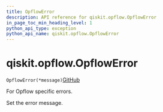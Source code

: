 ```yaml
---
title: OpflowError
description: API reference for qiskit.opflow.OpflowError
in_page_toc_min_heading_level: 1
python_api_type: exception
python_api_name: qiskit.opflow.OpflowError
---
```


# qiskit.opflow\.OpflowError

<span id="qiskit.opflow.OpflowError" />

`OpflowError(*message)`[GitHub](https://github.com/qiskit/qiskit/tree/stable/0.39/qiskit/opflow/exceptions.py "view source code")

For Opflow specific errors.

Set the error message.

